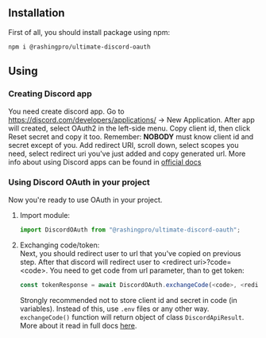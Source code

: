 ## Installation
First of all, you should install package using npm:
```
npm i @rashingpro/ultimate-discord-oauth
```

## Using
### Creating Discord app
You need create discord app. Go to https://discord.com/developers/applications/ -> New Application. After app will created, select OAuth2 in the left-side menu. Copy client id, then click Reset secret and copy it too. Remember: **NOBODY** must know client id and secret except of you. Add redirect URI, scroll down, select scopes you need, select redirect uri you've just added and copy generated url. More info about using Discord apps can be found in [official docs](https://discord.com/developers/docs/topics/oauth2)

### Using Discord OAuth in your project
Now you're ready to use OAuth in your project.
1. Import module:
   ```javascript
   import DiscordOAuth from "@rashingpro/ultimate-discord-oauth";
   ```
2. Exchanging code/token:<br>
   Next, you should redirect user to url that you've copied on previous step. After that discord will redirect user to \<redirect uri\>?code=\<code\>. You need to get code from url parameter, than to get token:
   ```javascript
   const tokenResponse = await DiscordOAuth.exchangeCode(<code>, <redirect uri>, <client id>, <client secret>);
   ```
   Strongly recommended not to store client id and secret in code (in variables). Instead of this, use `.env` files or any other way.<br>
   `exchangeCode()` function will return object of class `DiscordApiResult`. More about it read in full docs [here](https://github.com/RashingPro/UltimateDiscordOAuth/wiki).
